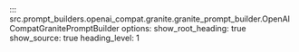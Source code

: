 ::: src.prompt_builders.openai_compat.granite.granite_prompt_builder.OpenAICompatGranitePromptBuilder
    options:
        show_root_heading: true
        show_source: true
        heading_level: 1